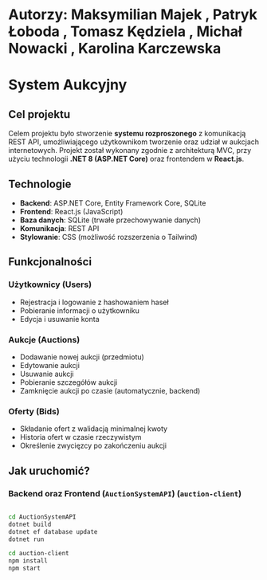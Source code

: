 # Autorzy: Maksymilian Majek , Patryk Łoboda , Tomasz Kędziela , Michał Nowacki , Karolina Karczewska

# System Aukcyjny

## Cel projektu

Celem projektu było stworzenie **systemu rozproszonego** z komunikacją REST API, umożliwiającego użytkownikom tworzenie oraz udział w aukcjach internetowych. Projekt został wykonany zgodnie z architekturą MVC, przy użyciu technologii **.NET 8 (ASP.NET Core)** oraz frontendem w **React.js**.

## Technologie

- **Backend**: ASP.NET Core, Entity Framework Core, SQLite
- **Frontend**: React.js (JavaScript)
- **Baza danych**: SQLite (trwałe przechowywanie danych)
- **Komunikacja**: REST API
- **Stylowanie**: CSS (możliwość rozszerzenia o Tailwind)

##  Funkcjonalności

###  Użytkownicy (Users)
-  Rejestracja i logowanie z hashowaniem haseł
-  Pobieranie informacji o użytkowniku
-  Edycja i usuwanie konta
###  Aukcje (Auctions)
-  Dodawanie nowej aukcji (przedmiotu)
-  Edytowanie aukcji
-  Usuwanie aukcji
-  Pobieranie szczegółów aukcji
-  Zamknięcie aukcji po czasie (automatycznie, backend)
###  Oferty (Bids)
-  Składanie ofert z walidacją minimalnej kwoty
-  Historia ofert w czasie rzeczywistym
-  Określenie zwycięzcy po zakończeniu aukcji

##  Jak uruchomić?

### Backend  oraz Frontend (`AuctionSystemAPI`) (`auction-client`)

```bash

cd AuctionSystemAPI
dotnet build
dotnet ef database update
dotnet run

cd auction-client
npm install
npm start
